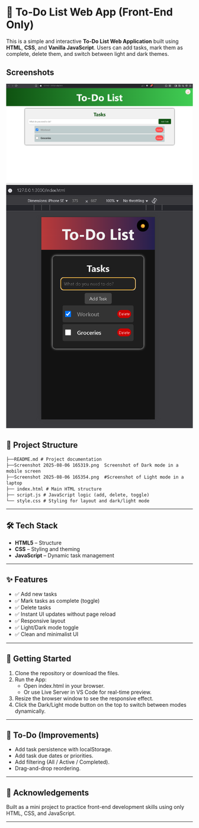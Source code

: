 # 📝 To-Do List Web App (Front-End Only)

This is a simple and interactive **To-Do List Web Application** built using **HTML**, **CSS**, and **Vanilla JavaScript**. Users can add tasks, mark them as complete, delete them, and switch between light and dark themes.
## Screenshots
![Light Mode](https://github.com/shubham010-dev/task_02/blob/main/Screenshot%202025-08-06%20165354.png?raw=true)
![Dark Mode](https://github.com/shubham010-dev/task_02/blob/main/Screenshot%202025-08-06%20165319.png?raw=true)
## 📁 Project Structure
```
├──README.md # Project documentation
├──Screenshot 2025-08-06 165319.png  Screenshot of Dark mode in a mobile screen
├──Screenshot 2025-08-06 165354.png  #Screenshot of Light mode in a  laptop
├── index.html # Main HTML structure
├── script.js # JavaScript logic (add, delete, toggle)
└── style.css # Styling for layout and dark/light mode

```
---
## 🛠️ Tech Stack
- **HTML5** – Structure
- **CSS** – Styling and theming
- **JavaScript** – Dynamic task management

---

## ✨ Features

- ✅ Add new tasks
- ✅ Mark tasks as complete (toggle)
- ✅ Delete tasks
- ✅ Instant UI updates without page reload
- ✅ Responsive layout
- ✅ Light/Dark mode toggle
- ✅ Clean and minimalist UI

---

## 🚀 Getting Started
1. Clone the repository or download the files.
2. Run the App:
   - Open index.html in your browser.
   - Or use Live Server in VS Code for real-time preview.
3. Resize the browser window to see the responsive effect.
4. Click the Dark/Light mode button on the top to switch between modes dynamically.
 
---

## 📌 To-Do (Improvements)
 - Add task persistence with localStorage.
 - Add task due dates or priorities.
 - Add filtering (All / Active / Completed).
 - Drag-and-drop reordering.
    
---

## 🙌 Acknowledgements
Built as a mini project to practice front-end development skills using only HTML, CSS, and JavaScript.

---
